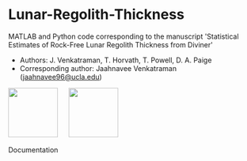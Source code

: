 # Lunar-Regolith-Thickness

MATLAB and Python code corresponding to the manuscript 'Statistical Estimates of Rock-Free Lunar Regolith Thickness from Diviner'

- Authors: J. Venkatraman, T. Horvath, T. Powell, D. A. Paige
- Corresponding author: Jaahnavee Venkatraman (jaahnavee96@ucla.edu)

<p float="center">
  <img src="https://user-images.githubusercontent.com/43011604/191855862-48be9576-232f-45b4-aea7-37a5c623f57e.png" height="100">
  &emsp;
  <img src="https://user-images.githubusercontent.com/43011604/191856362-45fdf5ab-52ea-4c5a-b3be-29968f01eab5.png" height="100">
 </p>

Documentation


